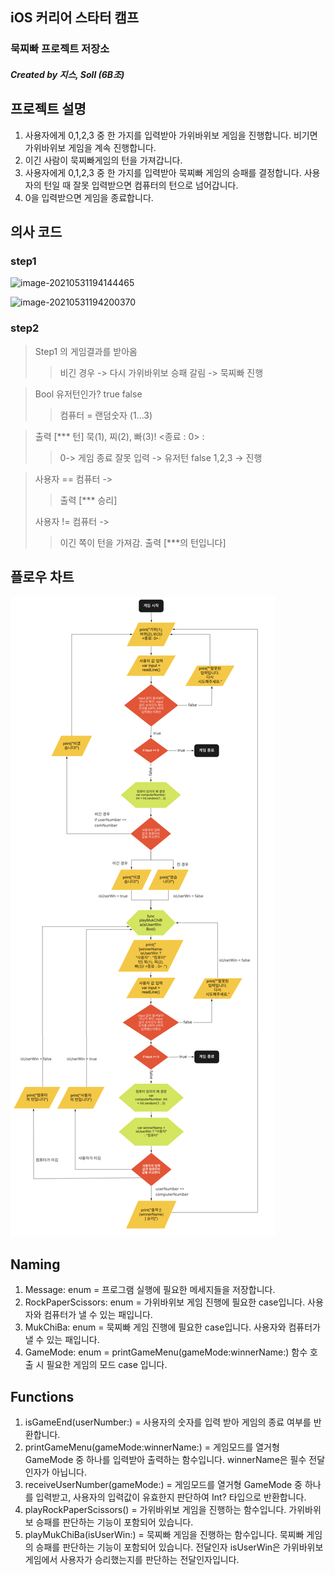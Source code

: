 ## iOS 커리어 스타터 캠프

### 묵찌빠 프로젝트 저장소

##### Created by 지스, Soll (6B조)



## 프로젝트 설명

1. 사용자에게 0,1,2,3 중 한 가지를 입력받아 가위바위보 게임을 진행합니다. 비기면 가위바위보 게임을 계속 진행합니다.
2. 이긴 사람이 묵찌빠게임의 턴을 가져갑니다.
3. 사용자에게 0,1,2,3 중 한 가지를 입력받아 묵찌빠 게임의 승패를 결정합니다. 사용자의 턴일 때 잘못 입력받으면 컴퓨터의 턴으로 넘어갑니다.
4. 0을 입력받으면 게임을 종료합니다.



## 의사 코드

### step1

![image-20210531194144465](./image/image-20210531194144465.png)

![image-20210531194200370](./image/image-20210531194200370.png)



### step2

>  Step1 의 게임결과를 받아옴
>
> > 비긴 경우 -> 다시 가위바위보
> > 승패 갈림 -> 묵찌빠 진행

>  Bool 유저턴인가? true false
>
> > 컴퓨터 = 랜덤숫자 (1...3)

> 출력 [*** 턴] 묵(1), 찌(2), 빠(3)! <종료 : 0> :
>
> > 0-> 게임 종료
> > 잘못 입력 -> 유저턴 false
> > 1,2,3 -> 진행

> 사용자 == 컴퓨터 ->
>
> > 출력 [*** 승리]
>
> 사용자 != 컴퓨터 ->
>
> > 이긴 쪽이 턴을 가져감.
> > 출력 [***의 턴입니다]



## 플로우 차트

![flowchart_step2](./image/flowchart_step2.png)



## Naming

1. Message: enum = 프로그램 실행에 필요한 메세지들을 저장합니다.
2. RockPaperScissors: enum = 가위바위보 게임 진행에 필요한 case입니다. 사용자와 컴퓨터가 낼 수 있는 패입니다.
3. MukChiBa: enum = 묵찌빠 게임 진행에 필요한 case입니다. 사용자와 컴퓨터가 낼 수 있는 패입니다.
4. GameMode: enum = printGameMenu(gameMode:winnerName:) 함수 호출 시 필요한 게임의 모드 case 입니다.



## Functions

1. isGameEnd(userNumber:) = 사용자의 숫자를 입력 받아 게임의 종료 여부를 반환합니다.
2. printGameMenu(gameMode:winnerName:) = 게임모드를 열거형 GameMode 중 하나를 입력받아 출력하는 함수입니다. winnerName은 필수 전달인자가 아닙니다.
3. receiveUserNumber(gameMode:) = 게임모드를 열거형 GameMode 중 하나를 입력받고, 사용자의 입력값이 유효한지 판단하여 Int? 타입으로 반환합니다.
4. playRockPaperScissors() = 가위바위보 게임을 진행하는 함수입니다. 가위바위보 승패를 판단하는 기능이 포함되어 있습니다.
5. playMukChiBa(isUserWin:) =  묵찌빠 게임을 진행하는 함수입니다. 묵찌빠 게임의 승패를 판단하는 기능이 포함되어 있습니다. 전달인자 isUserWin은 가위바위보 게임에서 사용자가 승리했는지를 판단하는 전달인자입니다.

